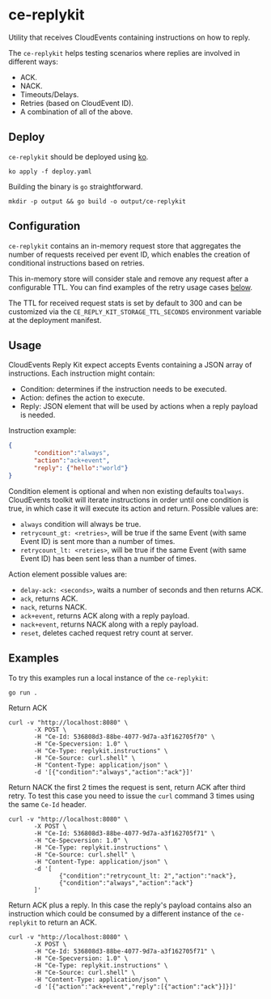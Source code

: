 # ce-replykit

Utility that receives CloudEvents containing instructions on how to reply.

The `ce-replykit` helps testing scenarios where replies are involved in different ways:

- ACK.
- NACK.
- Timeouts/Delays.
- Retries (based on CloudEvent ID).
- A combination of all of the above.

## Deploy

`ce-replykit` should be deployed using [ko](https://github.com/google/ko).

```console
ko apply -f deploy.yaml
```

Building the binary is `go` straightforward.

```console
mkdir -p output && go build -o output/ce-replykit
```

## Configuration

 `ce-replykit` contains an in-memory request store that aggregates the number of requests received per event ID, which enables the creation of conditional instructions based on retries.

 This in-memory store will consider stale and remove any request after a  configurable TTL. You can find examples of the retry usage cases [below](#examples).

 The TTL for received request stats is set by default to 300 and can be customized via the `CE_REPLY_KIT_STORAGE_TTL_SECONDS` environment variable at the deployment manifest.

## Usage

CloudEvents Reply Kit expect accepts Events containing a JSON array of instructions. Each instruction might contain:

- Condition: determines if the instruction needs to be executed.
- Action: defines the action to execute.
- Reply: JSON element that will be used by actions when a reply payload is needed.

Instruction example:

```json
{
       "condition":"always",
       "action":"ack+event",
       "reply": {"hello":"world"}
}
```

Condition element is optional and when non existing defaults to`always`. CloudEvents toolkit will iterate instructions in order until one condition is true, in which case it will execute its action and return. Possible values are:

- `always` condition will always be true.
- `retrycount_gt: <retries>`, will be true if the same Event (with same Event ID) is sent more than a number of times.
- `retrycount_lt: <retries>`, will be true if the same Event (with same Event ID) has been sent less than a number of times.

Action element possible values are:
- `delay-ack: <seconds>`, waits a number of seconds and then returns ACK.
- `ack`, returns ACK.
- `nack`, returns NACK.
- `ack+event`, returns ACK along with a reply payload.
- `nack+event`, returns NACK along with a reply payload.
- `reset`, deletes cached request retry count at server.

## Examples

To try this examples run a local instance of the `ce-replykit`:

```console
go run .
```

Return ACK

```console
curl -v "http://localhost:8080" \
       -X POST \
       -H "Ce-Id: 536808d3-88be-4077-9d7a-a3f162705f70" \
       -H "Ce-Specversion: 1.0" \
       -H "Ce-Type: replykit.instructions" \
       -H "Ce-Source: curl.shell" \
       -H "Content-Type: application/json" \
       -d '[{"condition":"always","action":"ack"}]'

```

Return NACK the first 2 times the request is sent, return ACK after third retry. To test this case you need to issue the `curl` command 3 times using the same `Ce-Id` header.


```console
curl -v "http://localhost:8080" \
       -X POST \
       -H "Ce-Id: 536808d3-88be-4077-9d7a-a3f162705f71" \
       -H "Ce-Specversion: 1.0" \
       -H "Ce-Type: replykit.instructions" \
       -H "Ce-Source: curl.shell" \
       -H "Content-Type: application/json" \
       -d '[
              {"condition":"retrycount_lt: 2","action":"nack"},
              {"condition":"always","action":"ack"}
       ]'

```

Return ACK plus a reply. In this case the reply's payload contains also an instruction which could be consumed by a different instance of the `ce-replykit` to return an ACK.

```console
curl -v "http://localhost:8080" \
       -X POST \
       -H "Ce-Id: 536808d3-88be-4077-9d7a-a3f162705f71" \
       -H "Ce-Specversion: 1.0" \
       -H "Ce-Type: replykit.instructions" \
       -H "Ce-Source: curl.shell" \
       -H "Content-Type: application/json" \
       -d '[{"action":"ack+event","reply":[{"action":"ack"}]}]'
```

